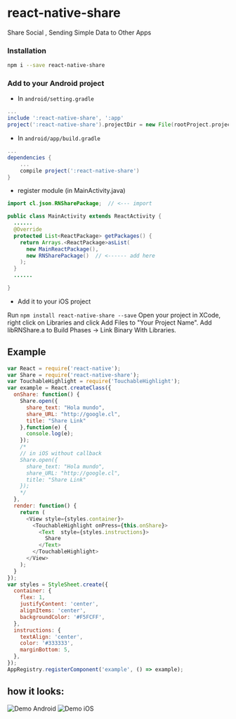# react-native-share
Share Social , Sending Simple Data to Other Apps

### Installation
```bash
npm i --save react-native-share
```

### Add  to your Android project

* In `android/setting.gradle`

```gradle
...
include ':react-native-share', ':app'
project(':react-native-share').projectDir = new File(rootProject.projectDir, '../node_modules/react-native/Libraries/react-native-share/android')
```

* In `android/app/build.gradle`

```gradle
...
dependencies {
    ...
    compile project(':react-native-share')
}
```

* register module (in MainActivity.java)

```java
import cl.json.RNSharePackage;  // <--- import

public class MainActivity extends ReactActivity {
  ......
  @Override
  protected List<ReactPackage> getPackages() {
    return Arrays.<ReactPackage>asList(
      new MainReactPackage(),
      new RNSharePackage()  // <------ add here     
    );
  }
  ......

}
```

* Add it to your iOS project

Run `npm install react-native-share --save`
Open your project in XCode, right click on Libraries and click Add Files to "Your Project Name".
Add libRNShare.a to Build Phases -> Link Binary With Libraries.



## Example
```javascript
var React = require('react-native');
var Share = require('react-native-share');
var TouchableHighlight = require('TouchableHighlight');
var example = React.createClass({
  onShare: function() {
    Share.open({
      share_text: "Hola mundo",
      share_URL: "http://google.cl",
      title: "Share Link"
    },function(e) {
      console.log(e);
    });
    /*
    // in iOS without callback
    Share.open({
      share_text: "Hola mundo",
      share_URL: "http://google.cl",
      title: "Share Link"
    });
    */
  },  
  render: function() {
    return (
      <View style={styles.container}>
        <TouchableHighlight onPress={this.onShare}>
          <Text  style={styles.instructions}>
            Share
          </Text>
        </TouchableHighlight>
      </View>
    );
  }
});
var styles = StyleSheet.create({
  container: {
    flex: 1,
    justifyContent: 'center',
    alignItems: 'center',
    backgroundColor: '#F5FCFF',
  },
  instructions: {
    textAlign: 'center',
    color: '#333333',
    marginBottom: 5,
  },
});
AppRegistry.registerComponent('example', () => example);
```


## how it looks:
![Demo Android](https://github.com/EstebanFuentealba/react-native-share/blob/master/assets/android.png)
![Demo iOS](https://github.com/EstebanFuentealba/react-native-share/blob/master/assets/ios.png)
